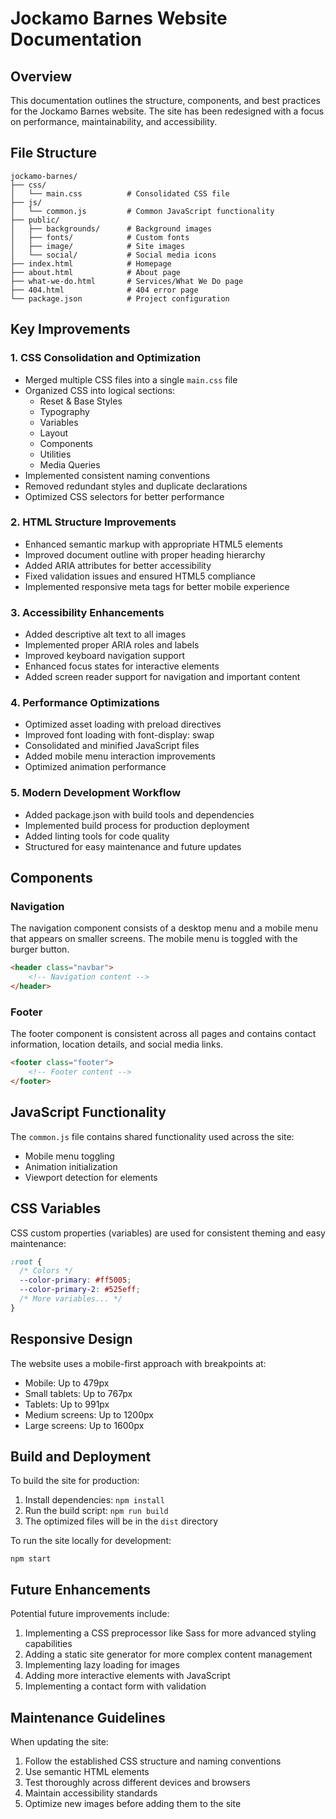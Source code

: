 # Jockamo Barnes Website Documentation

## Overview

This documentation outlines the structure, components, and best practices for the Jockamo Barnes website. The site has been redesigned with a focus on performance, maintainability, and accessibility.

## File Structure

```
jockamo-barnes/
├── css/
│   └── main.css          # Consolidated CSS file
├── js/
│   └── common.js         # Common JavaScript functionality
├── public/
│   ├── backgrounds/      # Background images
│   ├── fonts/            # Custom fonts
│   ├── image/            # Site images
│   └── social/           # Social media icons
├── index.html            # Homepage
├── about.html            # About page
├── what-we-do.html       # Services/What We Do page
├── 404.html              # 404 error page
└── package.json          # Project configuration
```

## Key Improvements

### 1. CSS Consolidation and Optimization

- Merged multiple CSS files into a single `main.css` file
- Organized CSS into logical sections:
  - Reset & Base Styles
  - Typography
  - Variables
  - Layout
  - Components
  - Utilities
  - Media Queries
- Implemented consistent naming conventions
- Removed redundant styles and duplicate declarations
- Optimized CSS selectors for better performance

### 2. HTML Structure Improvements

- Enhanced semantic markup with appropriate HTML5 elements
- Improved document outline with proper heading hierarchy
- Added ARIA attributes for better accessibility
- Fixed validation issues and ensured HTML5 compliance
- Implemented responsive meta tags for better mobile experience

### 3. Accessibility Enhancements

- Added descriptive alt text to all images
- Implemented proper ARIA roles and labels
- Improved keyboard navigation support
- Enhanced focus states for interactive elements
- Added screen reader support for navigation and important content

### 4. Performance Optimizations

- Optimized asset loading with preload directives
- Improved font loading with font-display: swap
- Consolidated and minified JavaScript files
- Added mobile menu interaction improvements
- Optimized animation performance

### 5. Modern Development Workflow

- Added package.json with build tools and dependencies
- Implemented build process for production deployment
- Added linting tools for code quality
- Structured for easy maintenance and future updates

## Components

### Navigation

The navigation component consists of a desktop menu and a mobile menu that appears on smaller screens. The mobile menu is toggled with the burger button.

```html
<header class="navbar">
    <!-- Navigation content -->
</header>
```

### Footer

The footer component is consistent across all pages and contains contact information, location details, and social media links.

```html
<footer class="footer">
    <!-- Footer content -->
</footer>
```

## JavaScript Functionality

The `common.js` file contains shared functionality used across the site:

- Mobile menu toggling
- Animation initialization
- Viewport detection for elements

## CSS Variables

CSS custom properties (variables) are used for consistent theming and easy maintenance:

```css
:root {
  /* Colors */
  --color-primary: #ff5005;
  --color-primary-2: #525eff;
  /* More variables... */
}
```

## Responsive Design

The website uses a mobile-first approach with breakpoints at:

- Mobile: Up to 479px
- Small tablets: Up to 767px
- Tablets: Up to 991px
- Medium screens: Up to 1200px
- Large screens: Up to 1600px

## Build and Deployment

To build the site for production:

1. Install dependencies: `npm install`
2. Run the build script: `npm run build`
3. The optimized files will be in the `dist` directory

To run the site locally for development:

```
npm start
```

## Future Enhancements

Potential future improvements include:

1. Implementing a CSS preprocessor like Sass for more advanced styling capabilities
2. Adding a static site generator for more complex content management
3. Implementing lazy loading for images
4. Adding more interactive elements with JavaScript
5. Implementing a contact form with validation

## Maintenance Guidelines

When updating the site:

1. Follow the established CSS structure and naming conventions
2. Use semantic HTML elements
3. Test thoroughly across different devices and browsers
4. Maintain accessibility standards
5. Optimize new images before adding them to the site
